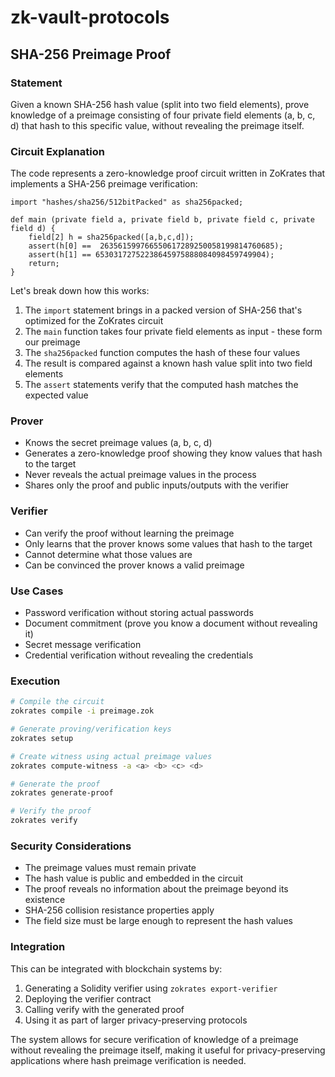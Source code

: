 # zk-vault-protocols

## SHA-256 Preimage Proof

### Statement
Given a known SHA-256 hash value (split into two field elements), prove knowledge of a preimage consisting of four private field elements (a, b, c, d) that hash to this specific value, without revealing the preimage itself.

### Circuit Explanation
The code represents a zero-knowledge proof circuit written in ZoKrates that implements a SHA-256 preimage verification:

```zokrates
import "hashes/sha256/512bitPacked" as sha256packed;

def main (private field a, private field b, private field c, private field d) {
    field[2] h = sha256packed([a,b,c,d]);
    assert(h[0] ==  263561599766550617289250058199814760685);
    assert(h[1] == 65303172752238645975888084098459749904);
    return;
}
```

Let's break down how this works:

1. The `import` statement brings in a packed version of SHA-256 that's optimized for the ZoKrates circuit
2. The `main` function takes four private field elements as input - these form our preimage
3. The `sha256packed` function computes the hash of these four values
4. The result is compared against a known hash value split into two field elements
5. The `assert` statements verify that the computed hash matches the expected value

### Prover
* Knows the secret preimage values (a, b, c, d)
* Generates a zero-knowledge proof showing they know values that hash to the target
* Never reveals the actual preimage values in the process
* Shares only the proof and public inputs/outputs with the verifier

### Verifier
* Can verify the proof without learning the preimage
* Only learns that the prover knows some values that hash to the target
* Cannot determine what those values are
* Can be convinced the prover knows a valid preimage

### Use Cases
* Password verification without storing actual passwords
* Document commitment (prove you know a document without revealing it)
* Secret message verification
* Credential verification without revealing the credentials

### Execution
```bash
# Compile the circuit
zokrates compile -i preimage.zok

# Generate proving/verification keys
zokrates setup

# Create witness using actual preimage values
zokrates compute-witness -a <a> <b> <c> <d>

# Generate the proof
zokrates generate-proof

# Verify the proof
zokrates verify
```

### Security Considerations
* The preimage values must remain private
* The hash value is public and embedded in the circuit
* The proof reveals no information about the preimage beyond its existence
* SHA-256 collision resistance properties apply
* The field size must be large enough to represent the hash values

### Integration
This can be integrated with blockchain systems by:
1. Generating a Solidity verifier using `zokrates export-verifier`
2. Deploying the verifier contract
3. Calling verify with the generated proof
4. Using it as part of larger privacy-preserving protocols

The system allows for secure verification of knowledge of a preimage without revealing the preimage itself, making it useful for privacy-preserving applications where hash preimage verification is needed.